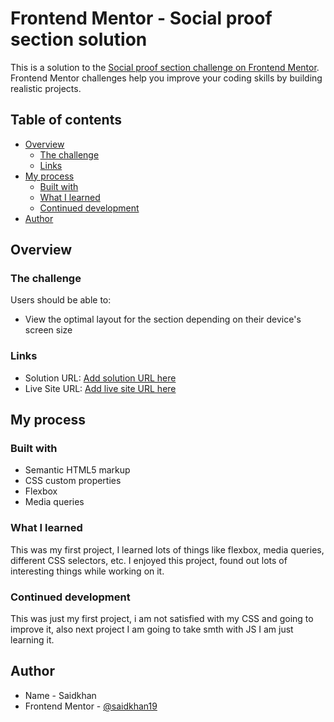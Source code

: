 # Frontend Mentor - Social proof section solution

This is a solution to the [Social proof section challenge on Frontend Mentor](https://www.frontendmentor.io/challenges/social-proof-section-6e0qTv_bA). Frontend Mentor challenges help you improve your coding skills by building realistic projects. 

## Table of contents

- [Overview](#overview)
  - [The challenge](#the-challenge)
  - [Links](#links)
- [My process](#my-process)
  - [Built with](#built-with)
  - [What I learned](#what-i-learned)
  - [Continued development](#continued-development)
- [Author](#author)

## Overview

### The challenge

Users should be able to:

- View the optimal layout for the section depending on their device's screen size

### Links

- Solution URL: [Add solution URL here](https://your-solution-url.com)
- Live Site URL: [Add live site URL here](https://your-live-site-url.com)

## My process

### Built with

- Semantic HTML5 markup
- CSS custom properties
- Flexbox
- Media queries 

### What I learned

This was my first project, I learned lots of things like flexbox, media queries, different CSS selectors, etc. I enjoyed this project, found out lots of interesting things while working on it.

### Continued development

This was just my first project, i am not satisfied with my CSS and going to improve it, also next project I am going to take smth with JS
I am just learning it.

## Author

- Name - Saidkhan
- Frontend Mentor - [@saidkhan19](https://www.frontendmentor.io/profile/saidkhan19)